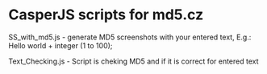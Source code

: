 # CasperJS scripts for md5.cz

SS_with_md5.js - generate MD5 screenshots with your entered text, E.g.: Hello world + integer (1 to 100);

Text_Checking.js - Script is cheking MD5 and if it is correct for entered text
